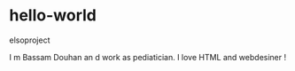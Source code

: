 # hello-world
elsoproject

I m Bassam Douhan an d work as pediatician. I love HTML and webdesiner !
